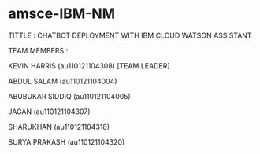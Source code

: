 # amsce-IBM-NM

TITTLE : CHATBOT DEPLOYMENT WITH IBM CLOUD WATSON ASSISTANT

TEAM MEMBERS :

KEVIN HARRIS     (au110121104308) [TEAM LEADER]

ABDUL SALAM      (au110121104004)

ABUBUKAR SIDDIQ  (au110121104005)

JAGAN            (au110121104307)

SHARUKHAN        (au110121104318)

SURYA PRAKASH    (au110121104320)
